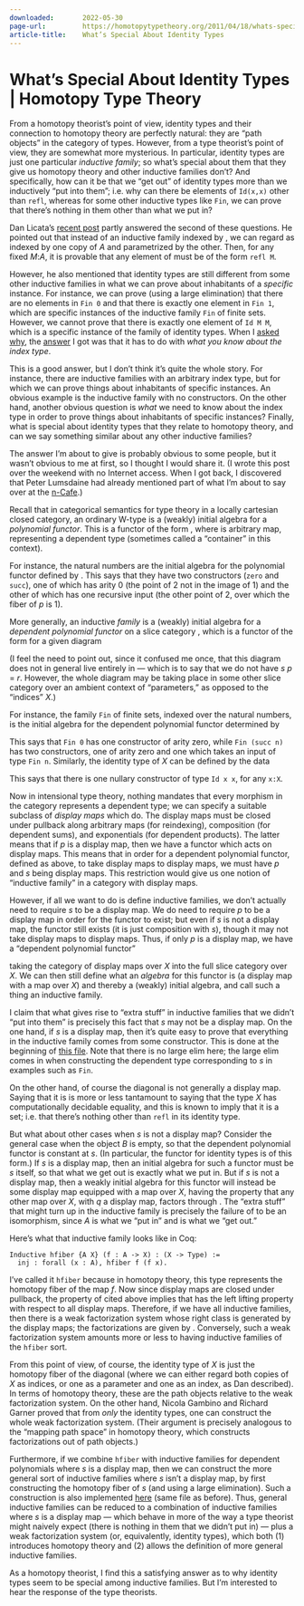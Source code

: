 ```yaml
---
downloaded:       2022-05-30
page-url:         https://homotopytypetheory.org/2011/04/18/whats-special-about-identity-types/
article-title:    What’s Special About Identity Types
---
```

# What’s Special About Identity Types | Homotopy Type Theory
From a homotopy theorist’s point of view, identity types and their connection to homotopy theory are perfectly natural: they are “path objects” in the category of types. However, from a type theorist’s point of view, they are somewhat more mysterious. In particular, identity types are just one particular *inductive family*; so what’s special about them that they give us homotopy theory and other inductive families don’t? And specifically, how can it be that we “get out” of identity types more than we inductively “put into them”; i.e. why can there be elements of `Id(x,x)` other than `refl`, whereas for some other inductive types like `Fin`, we can prove that there’s nothing in them other than what we put in?

Dan Licata’s [recent post][1] partly answered the second of these questions. He pointed out that instead of an inductive family indexed by , we can regard  as indexed by one copy of *A* and parametrized by the other. Then, for any fixed *M*:*A*, it is provable that any element of  must be of the form `refl M`.

However, he also mentioned that identity types are still different from some other inductive families in what we can prove about inhabitants of a *specific* instance. For instance, we can prove (using a large elimination) that there are no elements in `Fin 0` and that there is exactly one element in `Fin 1`, which are specific instances of the inductive family `Fin` of finite sets. However, we cannot prove that there is exactly one element of `Id M M`, which is a specific instance of the family of identity types. When I [asked why][2], the [answer][3] I got was that it has to do with *what you know about the index type*.

This is a good answer, but I don’t think it’s quite the whole story. For instance, there are inductive families with an arbitrary index type, but for which we can prove things about inhabitants of specific instances. An obvious example is the inductive family with no constructors. On the other hand, another obvious question is *what* we need to know about the index type in order to prove things about inhabitants of specific instances? Finally, what is special about identity types that they relate to homotopy theory, and can we say something similar about any other inductive families?

The answer I’m about to give is probably obvious to some people, but it wasn’t obvious to me at first, so I thought I would share it. (I wrote this post over the weekend with no Internet access. When I got back, I discovered that Peter Lumsdaine had already mentioned part of what I’m about to say over at the [n-Cafe][4].)

Recall that in categorical semantics for type theory in a locally cartesian closed category, an ordinary W-type is a (weakly) initial algebra for a *polynomial functor*. This is a functor of the form , where  is arbitrary map, representing a dependent type (sometimes called a “container” in this context).

For instance, the natural numbers are the initial algebra for the polynomial functor defined by . This says that they have two constructors (`zero` and `succ`), one of which has arity 0 (the point of 2 not in the image of 1) and the other of which has one recursive input (the other point of 2, over which the fiber of *p* is 1).

More generally, an inductive *family* is a (weakly) initial algebra for a *dependent polynomial functor* on a slice category , which is a functor of the form  for a given diagram

(I feel the need to point out, since it confused me once, that this diagram does not in general live entirely in  — which is to say that we do not have *s p* = *r*. However, the whole diagram may be taking place in some other slice category over an ambient context  of “parameters,” as opposed to the “indices” *X*.)

For instance, the family `Fin` of finite sets, indexed over the natural numbers, is the initial algebra for the dependent polynomial functor determined by

This says that `Fin 0` has one constructor of arity zero, while `Fin (succ n)` has two constructors, one of arity zero and one which takes an input of type `Fin n`. Similarly, the identity type of *X* can be defined by the data

This says that there is one nullary constructor of type `Id x x`, for any `x:X`.

Now in intensional type theory, nothing mandates that every morphism in the category represents a dependent type; we can specify a suitable subclass of *display maps* which do. The display maps must be closed under pullback along arbitrary maps (for reindexing), composition (for dependent sums), and exponentials (for dependent products). The latter means that if *p* is a display map, then we have a functor  which acts on display maps. This means that in order for a dependent polynomial functor, defined as above, to take display maps to display maps, we must have *p* and *s* being display maps. This restriction would give us one notion of “inductive family” in a category with display maps.

However, if all we want to do is define inductive families, we don’t actually need to require *s* to be a display map. We do need to require *p* to be a display map in order for the functor  to exist; but even if *s* is not a display map, the functor  still exists (it is just composition with *s*), though it may not take display maps to display maps. Thus, if only *p* is a display map, we have a “dependent polynomial functor”

taking the category of display maps over *X* into the full slice category over *X*. We can then still define what an *algebra* for this functor is (a display map  with a map  over *X*) and thereby a (weakly) initial algebra, and call such a thing an inductive family.

I claim that what gives rise to “extra stuff” in inductive families that we didn’t “put into them” is precisely this fact that *s* may not be a display map. On the one hand, if *s* is a display map, then it’s quite easy to prove that everything in the inductive family comes from some constructor. This is done at the beginning of [this file][5]. Note that there is no large elim here; the large elim comes in when constructing the dependent type corresponding to *s* in examples such as `Fin`.

On the other hand, of course the diagonal  is not generally a display map. Saying that it is is more or less tantamount to saying that the type *X* has computationally decidable equality, and this is known to imply that it is a set; i.e. that there’s nothing other than `refl` in its identity type.

But what about other cases when *s* is not a display map? Consider the general case when the object *B* is empty, so that the dependent polynomial functor is constant at *s*. (In particular, the functor for identity types is of this form.) If *s* is a display map, then an initial algebra for such a functor must be *s* itself, so that what we get out is exactly what we put in. But if *s* is not a display map, then a weakly initial algebra for this functor will instead be some display map  equipped with a map  over *X*, having the property that any other map  over *X*, with *q* a display map, factors through . The “extra stuff” that might turn up in the inductive family is precisely the failure of  to be an isomorphism, since *A* is what we “put in” and  is what we “get out.”

Here’s what that inductive family looks like in Coq:

```
Inductive hfiber {A X} (f : A -> X) : (X -> Type) :=
  inj : forall (x : A), hfiber f (f x).

```

I’ve called it `hfiber` because in homotopy theory, this type represents the homotopy fiber of the map *f*. Now since display maps are closed under pullback, the property of  cited above implies that  has the left lifting property with respect to all display maps. Therefore, if we have all inductive families, then there is a weak factorization system whose right class is generated by the display maps; the factorizations are given by . Conversely, such a weak factorization system amounts more or less to having inductive families of the `hfiber` sort.

From this point of view, of course, the identity type of *X* is just the homotopy fiber of the diagonal  (where we can either regard both copies of *X* as indices, or one as a parameter and one as an index, as Dan described). In terms of homotopy theory, these are the path objects relative to the weak factorization system. On the other hand, Nicola Gambino and Richard Garner proved that from *only* the identity types, one can construct the whole weak factorization system. (Their argument is precisely analogous to the “mapping path space” in homotopy theory, which constructs factorizations out of path objects.)

Furthermore, if we combine `hfiber` with inductive families for dependent polynomials where *s* is a display map, then we can construct the more general sort of inductive families where *s* isn’t a display map, by first constructing the homotopy fiber of *s* (and using a large elimination). Such a construction is also implemented [here][6] (same file as before). Thus, general inductive families can be reduced to a combination of inductive families where *s* is a display map — which behave in more of the way a type theorist might naively expect (there is nothing in them that we didn’t put in) — plus a weak factorization system (or, equivalently, identity types), which both (1) introduces homotopy theory and (2) allows the definition of more general inductive families.

As a homotopy theorist, I find this a satisfying answer as to why identity types seem to be special among inductive families. But I’m interested to hear the response of the type theorists.

[1]: https://homotopytypetheory.org/2011/04/10/just-kidding-understanding-identity-elimination-in-homotopy-type-theory/
[2]: https://homotopytypetheory.org/2011/04/10/just-kidding-understanding-identity-elimination-in-homotopy-type-theory/#comment-99
[3]: https://homotopytypetheory.org/2011/04/10/just-kidding-understanding-identity-elimination-in-homotopy-type-theory/#comment-105
[4]: http://golem.ph.utexas.edu/category/2011/04/homotopy_type_theory_v.html#c037497
[5]: http://www.math.ucsd.edu/~mshulman/hott/Factorization.v
[6]: http://www.math.ucsd.edu/~mshulman/hott/Factorization.v
